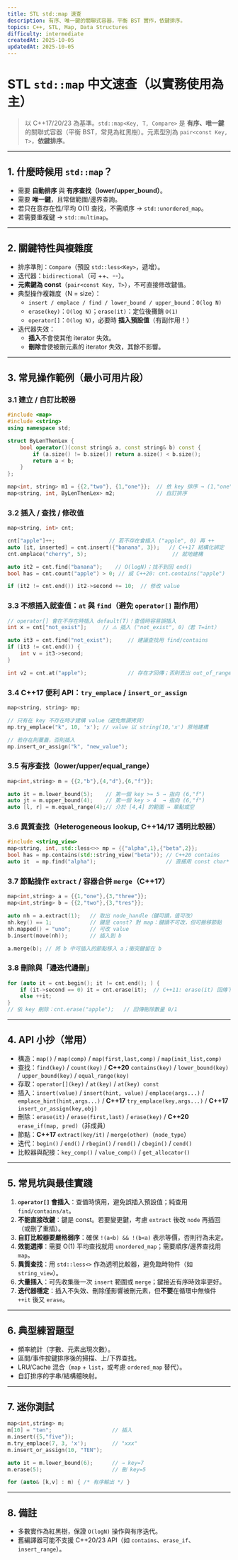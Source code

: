 ```yaml
---
title: STL std::map 速查
description: 有序、唯一鍵的關聯式容器，平衡 BST 實作，依鍵排序。
topics: C++, STL, Map, Data Structures
difficulty: intermediate
createdAt: 2025-10-05
updatedAt: 2025-10-05
---
```


# STL `std::map` 中文速查（以實務使用為主）

> 以 C++17/20/23 為基準。`std::map<Key, T, Compare>` 是 **有序、唯一鍵** 的關聯式容器（平衡 BST，常見為紅黑樹）。元素型別為 `pair<const Key, T>`，**依鍵排序**。

---

## 1. 什麼時候用 `std::map`？
- 需要 **自動排序** 與 **有序查找（lower/upper_bound）**。
- 需要 **唯一鍵**，且常做範圍/邊界查詢。
- 若只在意存在性/平均 O(1) 查找，不需順序 → `std::unordered_map`。
- 若需要重複鍵 → `std::multimap`。

---

## 2. 關鍵特性與複雜度
- 排序準則：`Compare`（預設 `std::less<Key>`，遞增）。
- 迭代器：`bidirectional`（可 ++、--）。
- **元素鍵為 const**（`pair<const Key, T>`），不可直接修改鍵值。
- 典型操作複雜度（N = size）：
  - `insert / emplace / find / lower_bound / upper_bound`：`O(log N)`
  - `erase(key)`：`O(log N)`；`erase(it)`：定位後攤銷 `O(1)`
  - `operator[]`：`O(log N)`，必要時 **插入預設值**（有副作用！）
- 迭代器失效：
  - **插入**不會使其他 iterator 失效。
  - **刪除**會使被刪元素的 iterator 失效，其餘不影響。

---

## 3. 常見操作範例（最小可用片段）

### 3.1 建立 / 自訂比較器
```cpp
#include <map>
#include <string>
using namespace std;

struct ByLenThenLex {
    bool operator()(const string& a, const string& b) const {
        if (a.size() != b.size()) return a.size() < b.size();
        return a < b;
    }
};

map<int, string> m1 = {{2,"two"}, {1,"one"}};  // 依 key 排序 → (1,"one"), (2,"two")
map<string, int, ByLenThenLex> m2;             // 自訂排序
```

### 3.2 插入 / 查找 / 修改值
```cpp
map<string, int> cnt;

cnt["apple"]++;                 // 若不存在會插入 ("apple", 0) 再 ++
auto [it, inserted] = cnt.insert({"banana", 3});   // C++17 結構化綁定
cnt.emplace("cherry", 5);                           // 就地建構

auto it2 = cnt.find("banana");    // O(logN)；找不到回 end()
bool has = cnt.count("apple") > 0; // 或 C++20: cnt.contains("apple")

if (it2 != cnt.end()) it2->second += 10;  // 修改 value
```

### 3.3 不想插入就查值：`at` 與 `find`（避免 `operator[]` 副作用）
```cpp
// operator[] 會在不存在時插入 default(T)！查值時容易誤插入
int x = cnt["not_exist"];     // ⚠️ 插入 ("not_exist", 0)（若 T=int）

auto it3 = cnt.find("not_exist");     // 建議查找用 find/contains
if (it3 != cnt.end()) {
    int v = it3->second;
}

int v2 = cnt.at("apple");             // 存在才回傳；否則丟出 out_of_range
```

### 3.4 C++17 便利 API：`try_emplace` / `insert_or_assign`
```cpp
map<string, string> mp;

// 只有在 key 不存在時才建構 value（避免無謂拷貝）
mp.try_emplace("k", 10, 'x'); // value 以 string(10,'x') 原地建構

// 若存在則覆蓋，否則插入
mp.insert_or_assign("k", "new_value");
```

### 3.5 有序查找（lower/upper/equal_range）
```cpp
map<int,string> m = {{2,"b"},{4,"d"},{6,"f"}};

auto it = m.lower_bound(5);    // 第一個 key >= 5 → 指向 (6,"f")
auto jt = m.upper_bound(4);    // 第一個 key > 4  → 指向 (6,"f")
auto [l, r] = m.equal_range(4);// 介於 [4,4] 的範圍 → 單點或空
```

### 3.6 異質查找（Heterogeneous lookup, C++14/17 透明比較器）
```cpp
#include <string_view>
map<string, int, std::less<>> mp = {{"alpha",1},{"beta",2}};
bool has = mp.contains(std::string_view("beta")); // C++20 contains
auto it  = mp.find("alpha");                      // 直接用 const char* 查找
```

### 3.7 節點操作 `extract` / 容器合併 `merge`（C++17）
```cpp
map<int,string> a = {{1,"one"},{3,"three"}};
map<int,string> b = {{2,"two"},{3,"tres"}};

auto nh = a.extract(1);   // 取出 node_handle（鍵可讀，值可改）
nh.key() == 1;            // 鍵是 const? 對 map：鍵讀不可改，但可搬移節點
nh.mapped() = "uno";      // 可改 value
b.insert(move(nh));       // 插入到 b

a.merge(b); // 將 b 中可插入的節點移入 a；衝突鍵留在 b
```

### 3.8 刪除與「邊迭代邊刪」
```cpp
for (auto it = cnt.begin(); it != cnt.end(); ) {
    if (it->second == 0) it = cnt.erase(it);  // C++11: erase(it) 回傳下一個
    else ++it;
}
// 依 key 刪除：cnt.erase("apple");   // 回傳刪除數量 0/1
```

---

## 4. API 小抄（常用）
- 構造：`map()` / `map(comp)` / `map(first,last,comp)` / `map(init_list,comp)`
- 查找：`find(key)` / `count(key)` / **C++20** `contains(key)` / `lower_bound(key)` / `upper_bound(key)` / `equal_range(key)`
- 存取：`operator[](key)` / `at(key)` / `at(key) const`
- 插入：`insert(value)` / `insert(hint, value)` / `emplace(args...)` / `emplace_hint(hint,args...)` / **C++17** `try_emplace(key,args...)` / **C++17** `insert_or_assign(key,obj)`
- 刪除：`erase(it)` / `erase(first,last)` / `erase(key)` / **C++20** `erase_if(map, pred)`（非成員）
- 節點：**C++17** `extract(key/it)` / `merge(other)`（`node_type`）
- 迭代：`begin()` / `end()` / `rbegin()` / `rend()` / `cbegin()` / `cend()`
- 比較器與配接：`key_comp()` / `value_comp()` / `get_allocator()`

---

## 5. 常見坑與最佳實踐
1. **`operator[]` 會插入**：查值時慎用，避免誤插入預設值；純查用 `find/contains/at`。
2. **不能直接改鍵**：鍵是 const。若要變更鍵，考慮 `extract` 後改 `node` 再插回（或刪了重插）。
3. **自訂比較器要嚴格弱序**：確保 `!(a<b) && !(b<a)` 表示等價，否則行為未定。
4. **效能選擇**：需要 O(1) 平均查找就用 `unordered_map`；需要順序/邊界查找用 `map`。
5. **異質查找**：用 `std::less<>` 作為透明比較器，避免臨時物件（如 `string_view`）。
6. **大量插入**：可先收集後一次 `insert` 範圍或 `merge`；鍵接近有序時效率更好。
7. **迭代器穩定**：插入不失效、刪除僅影響被刪元素，但**不要**在循環中無條件 `++it` 後又 `erase`。

---

## 6. 典型練習題型
- 頻率統計（字數、元素出現次數）。
- 區間/事件按鍵排序後的掃描、上/下界查找。
- LRU/Cache 混合（`map` + `list`，或考慮 `ordered_map` 替代）。
- 自訂排序的字串/結構體映射。

---

## 7. 迷你測試
```cpp
map<int,string> m;
m[10] = "ten";                   // 插入
m.insert({5,"five"});
m.try_emplace(7, 3, 'x');        // "xxx"
m.insert_or_assign(10, "TEN");

auto it = m.lower_bound(6);      // → key=7
m.erase(5);                      // 刪 key=5

for (auto& [k,v] : m) { /* 有序輸出 */ }
```

---

## 8. 備註
- 多數實作為紅黑樹，保證 `O(logN)` 操作與有序迭代。
- 舊編譯器可能不支援 C++20/23 API（如 `contains`、`erase_if`、`insert_range`）。
